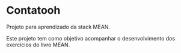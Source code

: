 # Contatooh
Projeto para aprendizado da stack MEAN.

Este projeto tem como objetivo acompanhar o desenvolvimento dos exercícios do livro MEAN.
